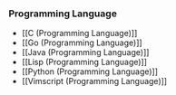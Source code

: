 ### Programming Language
- [[C (Programming Language)]]
- [[Go (Programming Language)]]
- [[Java (Programming Language)]]
- [[Lisp (Programming Language)]]
- [[Python (Programming Language)]]
- [[Vimscript (Programming Language)]]
